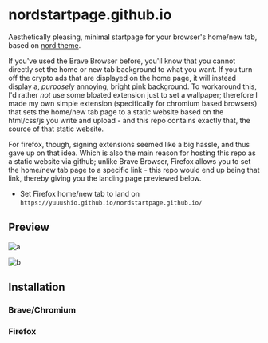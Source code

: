 # nordstartpage.github.io
Aesthetically pleasing, minimal startpage for your browser's home/new tab, based on [nord theme](https://www.nordtheme.com/).

If you've used the Brave Browser before, you'll know that you cannot directly set the home or new tab background to what you want. If you turn off the crypto ads that are displayed on the home page, it will instead display a, *purposely* annoying, bright pink background. To workaround this, I'd rather *not* use some bloated extension just to set a wallpaper; therefore I made my own simple extension (specifically for chromium based browsers) that sets the home/new tab page to a static website based on the html/css/js you write and upload - and this repo contains exactly that, the source of that static website.

For firefox, though, signing extensions seemed like a big hassle, and thus gave up on that idea. Which is also the main reason for hosting this repo as a static website via github; unlike Brave Browser, Firefox allows you to set the home/new tab page to a specific link - this repo would end up being that link, thereby giving you the landing page previewed below.
- Set Firefox home/new tab to land on `https://yuuushio.github.io/nordstartpage.github.io/`

## Preview
![a](https://github.com/yuuushio/nordstartpage.github.io/blob/main/ico/preview_dark.png)

![b](https://github.com/yuuushio/nordstartpage.github.io/blob/main/ico/preview_light.png)

## Installation

### Brave/Chromium

### Firefox
